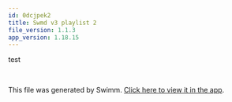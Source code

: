 ```yaml
---
id: 0dcjpek2
title: Swmd v3 playlist 2
file_version: 1.1.3
app_version: 1.18.15
---
```


<!-- Intro - Do not remove this comment -->
test

<br/>

This file was generated by Swimm. [Click here to view it in the app](http://localhost:5000/repos/Z2l0aHViJTNBJTNBc3ItZXh0ZW5zaW9uJTNBJTNBZG91ZWs=/playlists/0dcjpek2).
